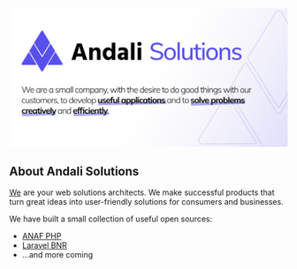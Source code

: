 <p align="center"><a href="https://andali.ro" target="_blank"><img src="https://github.com/andalisolutions/.github/blob/main/assets/img/andalisolutions.png?raw=true" width="1280"></a></p>

## About Andali Solutions

[We](https://andali.ro) are your web solutions architects. We make successful products that turn great ideas into user-friendly solutions for consumers and businesses.

We have built a small collection of useful open sources:

- [ANAF PHP](https://github.com/andalisolutions/anaf-php)
- [Laravel BNR](https://github.com/andalisolutions/laravel-bnr)
- ...and more coming
